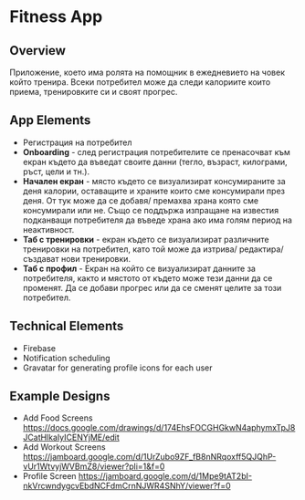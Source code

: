 # Fitness App

## Overview

Приложение, което има ролята на помощник в ежедневието на човек който тренира. Всеки потребител може да следи калориите които приема, тренировките си и своят прогрес.

## App Elements

* Регистрация на потребител
* **Onboarding** - след регистрация потребителите се пренасочват към екран където да въведат своите  данни (тегло, възраст, килограми, ръст, цели и тн.).
* **Начален екран** - място където се визуализират консумираните за деня калории, оставащите и храните които сме консумирали през деня. От тук може да се добавя/ премахва храна която сме консумирали или не. Също се поддържа изпращане на известия подканващи потребителя да въведе храна ако има голям период на неактивност.
* **Таб с тренировки** - екран където се визуализират различните тренировки на потребител, като той може да изтрива/ редактира/ създават нови тренировки.
* **Таб с профил** - Екран на който се визуализират данните за потребителя, както и мястото от където може тези данни да се променят. Да се добави прогрес или да се сменят целите за този потребител.

## Technical Elements
* Firebase
* Notification scheduling 
* Gravatar for generating profile icons for each user
## Example Designs
* Add Food Screens
https://docs.google.com/drawings/d/174EhsFOCGHGkwN4aphymxTpJ8JCatHlkaIyICENYjME/edit
* Add Workout Screens
https://jamboard.google.com/d/1UrZubo9ZF_fB8nNRqoxff5QJQhP-vUr1WtvyjWVBmZ8/viewer?pli=1&f=0
* Profile Screen
https://jamboard.google.com/d/1Mpe9tAT2bI-nkVrcwndygcvEbdNCFdmCrnNJWR4SNhY/viewer?f=0